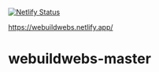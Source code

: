 [![Netlify Status](https://api.netlify.com/api/v1/badges/7f6454a1-06be-4f8e-b6e2-7f27e148a2e6/deploy-status)](https://app.netlify.com/sites/webuildwebs/deploys)

https://webuildwebs.netlify.app/

# webuildwebs-master
